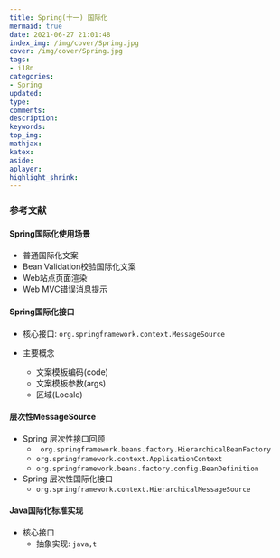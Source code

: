 ```yaml
---
title: Spring(十一) 国际化
mermaid: true
date: 2021-06-27 21:01:48
index_img: /img/cover/Spring.jpg
cover: /img/cover/Spring.jpg
tags:
- i18n 
categories:
- Spring
updated:
type:
comments:
description:
keywords:
top_img:
mathjax:
katex:
aside:
aplayer:
highlight_shrink:
---
```


### 参考文献

#### Spring国际化使用场景

* 普通国际化文案
* Bean Validation校验国际化文案
* Web站点页面渲染
* Web MVC错误消息提示

#### Spring国际化接口

* 核心接口: `org.springframework.context.MessageSource`

* 主要概念

  * 文案模板编码(code)
  * 文案模板参数(args)
  * 区域(Locale)

#### 层次性MessageSource

* Spring 层次性接口回顾
  * ` org.springframework.beans.factory.HierarchicalBeanFactory`
  * `org.springframework.context.ApplicationContext`
  * `org.springframework.beans.factory.config.BeanDefinition`
* Spring 层次性国际化接口
  * `org.springframework.context.HierarchicalMessageSource`

#### Java国际化标准实现

* 核心接口
  * 抽象实现: `java,t`

  
